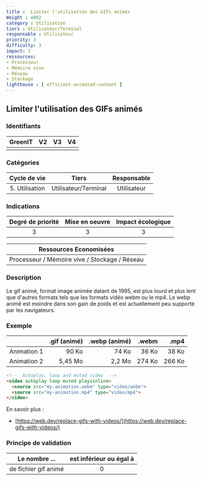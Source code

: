 ```yaml
---
title :  Limiter l'utilisation des GIFs animés
Weight : 4002
category : Utilisation
tiers : Utilisateur/Terminal
responsable : Utilisateur
priority: 3
difficulty: 3
impact: 3
ressources:
- Processeur
- Mémoire vive
- Réseau
- Stockage
lighthouse : [ efficient-animated-content ]
---
```



## Limiter l'utilisation des GIFs animés

### Identifiants

| GreenIT |  V2  |  V3  |  V4  |
|:-------:|:----:|:----:|:----:|
|      |   |   |      |

### Catégories

| Cycle de vie |  Tiers  |  Responsable  |
|:---------:|:----:|:----:|
| 5. Utilisation | Utilisateur/Terminal | Utilisateur |

### Indications

| Degré de priorité |      Mise en oeuvre       |  Impact écologique    |
|:-------------------:|:-------------------------:|:---------------------:|
| 3 | 3 | 3 |

|Ressources Economisées                                      |
|:----------------------------------------------------------:|
|Processeur / Mémoire vive / Stockage / Réseau    |

### Description

Le gif animé, format image animée datant de 1995, est plus lourd et plus lent que d'autres formats tels que les formats vidéo webm ou le mp4.
Le webp animé est moindre dans son gain de poids et est actuellement peu supporté par les navigateurs.


### Exemple

|   | .gif (animé)          | .webp (animé) |.webm | .mp4 | 
| :--------------- |---------------:| -----:| -----:| -----:|
| Animation 1 | 90 Ko  | 74 Ko |   36 Ko       |  38 Ko |
| Animation 2 | 5,45 Mo  |2,2 Mo | 274 Ko          |   266 Ko | 

```html
<!--  Autoplay, loop and muted video  -->
<video autoplay loop muted playsinline>
  <source src="my-animation.webm" type="video/webm">
  <source src="my-animation.mp4" type="video/mp4">
</video>
```

En savoir plus :
- [https://web.dev/replace-gifs-with-videos/](https://web.dev/replace-gifs-with-videos/)


### Principe de validation

| Le nombre ... |     est inférieur ou égal à   |  
|-------------------|:-------------------------:|
| de fichier gif animé    |  0 |
